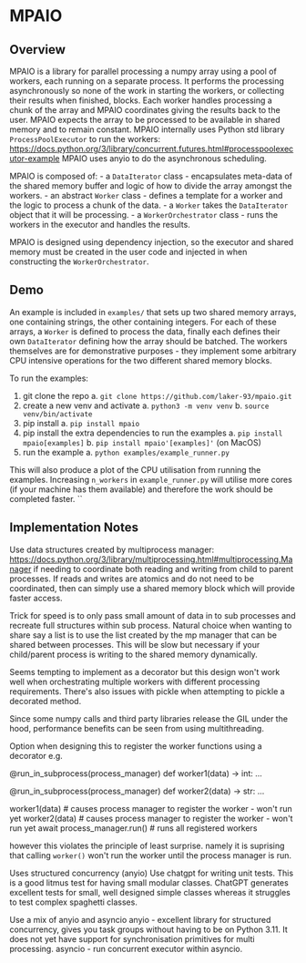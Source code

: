 # MPAIO

## Overview

MPAIO is a library for parallel processing a numpy array using a pool of workers, each running on a separate process. It
performs the processing asynchronously so none of the work in starting the workers, or collecting their results when
finished, blocks.
Each worker handles processing a chunk of the array and MPAIO coordinates giving the results back to the user.
MPAIO expects the array to be processed to be available in shared memory and to remain constant.
MPAIO internally uses Python std library `ProcessPoolExecutor` to run the workers:
https://docs.python.org/3/library/concurrent.futures.html#processpoolexecutor-example
MPAIO uses anyio to do the asynchronous scheduling.

MPAIO is composed of:
    - a `DataIterator` class
        - encapsulates meta-data of the shared memory buffer and logic of how to divide the array amongst the workers.
    - an abstract `Worker` class
        - defines a template for a worker and the logic to process a chunk of the data.
        - a `Worker` takes the `DataIterator` object that it will be processing.
    - a `WorkerOrchestrator` class
        - runs the workers in the executor and handles the results.

MPAIO is designed using dependency injection, so the executor and shared memory must be created in the user code and
injected in when constructing the `WorkerOrchestrator`.

## Demo

An example is included in `examples/` that sets up two shared memory arrays, one containing strings, the other
containing integers. For each of these arrays, a `Worker` is defined to process the data, finally each defines their own
`DataIterator` defining how the array should be batched. The workers themselves are for demonstrative purposes - they
implement some arbitrary CPU intensive operations for the two different shared memory blocks.

To run the examples:

1. git clone the repo
    a. `git clone https://github.com/laker-93/mpaio.git`
2. create a new venv and activate
    a. `python3 -m venv venv`
    b. `source venv/bin/activate`
3. pip install
    a. `pip install mpaio`
4. pip install the extra dependencies to run the examples
    a. `pip install mpaio[examples]`
    b. `pip install mpaio'[examples]'` (on MacOS)
5. run the example
    a. `python examples/example_runner.py`

This will also produce a plot of the CPU utilisation from running the examples. Increasing `n_workers` in 
`example_runner.py` will utilise more cores (if your machine has them available) and therefore the work should be
completed faster.
``

## Implementation Notes
Use data structures created by multiprocess
manager: https://docs.python.org/3/library/multiprocessing.html#multiprocessing.Manager
if needing to coordinate both reading and writing from child to parent processes.
If reads and writes are atomics and do not need to be coordinated, then can simply use a shared memory block which will
provide faster access.

Trick for speed is to only pass small amount of data in to sub processes and recreate
full structures within sub process.
Natural choice when wanting to share say a list is to use the list created by the mp
manager that can be shared between processes. This will be slow but necessary if your
child/parent process is writing to the shared memory dynamically.

Seems tempting to implement as a decorator but this design won't work well when orchestrating multiple workers
with different processing requirements. There's also issues with pickle when attempting to pickle a decorated method.

Since some numpy calls and third party libraries release the GIL under the hood, performance benefits can be seen from
using multithreading.

Option when designing this to register the worker functions using a decorator e.g.

@run_in_subprocess(process_manager)
def worker1(data) -> int:
...

@run_in_subprocess(process_manager)
def worker2(data) -> str:
...

worker1(data) # causes process manager to register the worker - won't run yet
worker2(data) # causes process manager to register the worker - won't run yet
await process_manager.run() # runs all registered workers

however this violates the principle of least surprise. namely it is suprising that calling `worker()` won't run the
worker until the process manager is run.

Uses structured concurrency (anyio)
Use chatgpt for writing unit tests. This is a good litmus test for having small modular classes. ChatGPT generates
excellent tests for small, well designed simple classes whereas it struggles to test complex spaghetti classes.

Use a mix of anyio and asyncio
anyio - excellent library for structured concurrency, gives you task groups without having to be on Python 3.11. It does
not yet have support for synchronisation primitives for multi processing.
asyncio - run concurrent executor within asyncio.